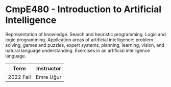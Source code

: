 # CmpE480 - Introduction to Artificial Intelligence

Representation of knowledge. Search and heuristic programming. Logic and logic programming. Application areas of artificial intelligence: problem solving, games and puzzles, expert systems, planning, learning, vision, and natural language understanding. Exercises in an artificial intelligence language.

| Term          | Instructor   |
| ------------- |:-------------:|
| 2022 Fall       | Emre Uğur |   



